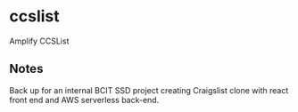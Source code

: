 # ccslist
Amplify CCSList

## Notes

Back up for an internal BCIT SSD project creating Craigslist clone with react front end and AWS serverless back-end.
